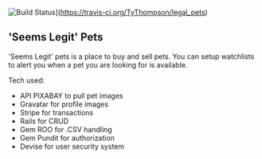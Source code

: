 ![Build Status](https://travis-ci.org/TyThompson/legal_pets.svg?branch=master)](https://travis-ci.org/TyThompson/legal_pets)

## 'Seems Legit' Pets
'Seems Legit' pets is a place to buy and sell pets. You can setup watchlists to alert you when a pet you are looking for is available.

Tech used:

* API PIXABAY to pull pet images
* Gravatar for profile images
* Stripe for transactions
* Rails for CRUD
* Gem ROO for .CSV handling
* Gem Pundit for authorization
* Devise for user security system
